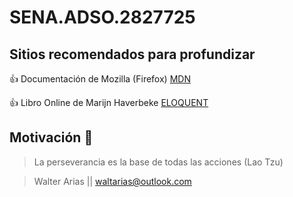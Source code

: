 # SENA.ADSO.2827725

## Sitios recomendados para profundizar

:+1: Documentación de Mozilla (Firefox)
[MDN](https://developer.mozilla.org/es/docs/Learn/JavaScript)

:+1: Libro Online de Marijn Haverbeke
[ELOQUENT](https://eloquentjavascript.net/)

## Motivación :muscle:

> La perseverancia es la base de todas las acciones (Lao Tzu)

> Walter Arias || waltarias@outlook.com